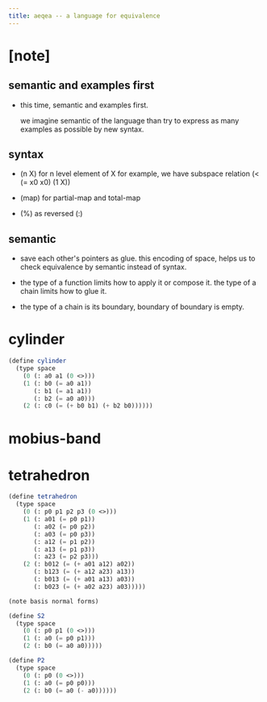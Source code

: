 ```yaml
---
title: aeqea -- a language for equivalence
---
```


# [note]

## semantic and examples first

- this time, semantic and examples first.

  we imagine semantic of the language
  than try to express as many examples as possible by new syntax.

## syntax

- (n X) for n level element of X
  for example, we have subspace relation (< (= x0 x0) (1 X))

- (map) for partial-map and total-map

- (%) as reversed (:)

## semantic

- save each other's pointers as glue.
  this encoding of space,
  helps us to check equivalence by semantic instead of syntax.

- the type of a function limits how to apply it or compose it.
  the type of a chain limits how to glue it.

- the type of a chain is its boundary,
  boundary of boundary is empty.

# cylinder

```scheme
(define cylinder
  (type space
    (0 (: a0 a1 (0 <>)))
    (1 (: b0 (= a0 a1))
       (: b1 (= a1 a1))
       (: b2 (= a0 a0)))
    (2 (: c0 (= (+ b0 b1) (+ b2 b0))))))
```

# mobius-band

# tetrahedron

```scheme
(define tetrahedron
  (type space
    (0 (: p0 p1 p2 p3 (0 <>)))
    (1 (: a01 (= p0 p1))
       (: a02 (= p0 p2))
       (: a03 (= p0 p3))
       (: a12 (= p1 p2))
       (: a13 (= p1 p3))
       (: a23 (= p2 p3)))
    (2 (: b012 (= (+ a01 a12) a02))
       (: b123 (= (+ a12 a23) a13))
       (: b013 (= (+ a01 a13) a03))
       (: b023 (= (+ a02 a23) a03)))))

(note basis normal forms)

(define S2
  (type space
    (0 (: p0 p1 (0 <>)))
    (1 (: a0 (= p0 p1)))
    (2 (: b0 (= a0 a0)))))

(define P2
  (type space
    (0 (: p0 (0 <>)))
    (1 (: a0 (= p0 p0)))
    (2 (: b0 (= a0 (- a0))))))
```
